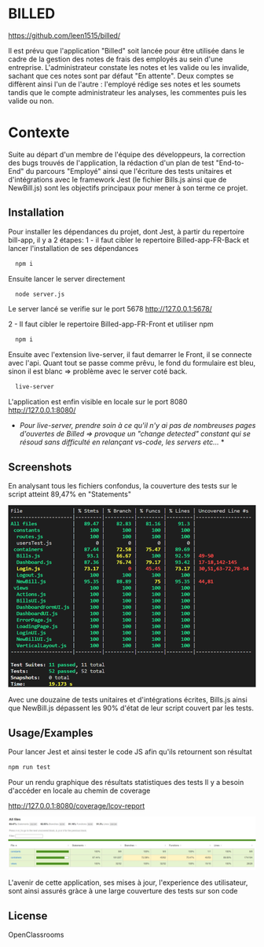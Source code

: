 
# BILLED
https://github.com/leen1515/billed/

Il est prévu que l'application "Billed" soit lancée pour être utilisée dans le cadre de la gestion des notes de frais des employés au sein d'une entreprise. L'administrateur constate les notes et les valide ou les invalide, sachant que ces notes sont par défaut "En attente".
Deux comptes se diffèrent ainsi l'un de l'autre : l'employé rédige ses notes et les soumets tandis que le compte administrateur les analyses, les commentes puis les valide ou non.

# Contexte
Suite au départ d'un membre de l'équipe des développeurs, la correction des bugs trouvés de l'application, la rédaction d'un plan de test "End-to-End" du parcours "Employé" ainsi que l'écriture des tests unitaires et d'intégrations avec le framework Jest (le fichier Bills.js ainsi que de NewBill.js) sont les objectifs principaux pour mener à son terme ce projet.






## Installation

Pour installer les dépendances du projet, dont Jest, à partir du repertoire bill-app, il y a 2 étapes: 
1 - il faut cibler le repertoire Billed-app-FR-Back et lancer l'installation de ses dépendances

```bash
  npm i
```

Ensuite lancer le server directement

```bash
  node server.js
```
Le server lancé se verifie sur le port 5678
http://127.0.0.1:5678/


2 - Il faut cibler le repertoire Billed-app-FR-Front et utiliser npm

```bash
  npm i
```

Ensuite avec l'extension live-server, il faut demarrer le Front,
il se connecte avec l'api. Quant tout se passe comme prêvu, le fond du formulaire est bleu, sinon il est blanc => problème avec le server coté back.

```bash
  live-server
```

L'application est enfin visible en locale sur le port 8080
http://127.0.0.1:8080/

* *Pour live-server, prendre soin à ce qu'il n'y ai pas de nombreuses pages d'ouvertes de Billed => provoque un "change detected" constant qui se résoud sans difficulté en relançant vs-code, les servers etc...* *


## Screenshots

En analysant tous les fichiers confondus, la couverture des tests sur le script atteint 89,47% en "Statements"

![App Screenshot](https://raw.githubusercontent.com/leen1515/billed/main/bill-app/annexes/resultat-test.PNG)


Avec une douzaine de tests unitaires et d'intégrations écrites, Bills.js ainsi que NewBill.js dépassent les 90% d'état de leur script couvert par les tests.

## Usage/Examples
Pour lancer Jest et ainsi tester le code JS afin qu'ils retournent son résultat

```bash
npm run test
```

Pour un rendu graphique des résultats statistiques des tests
Il y a besoin d'accéder en locale au chemin de coverage

http://127.0.0.1:8080/coverage/lcov-report


![App Screenshot](https://raw.githubusercontent.com/leen1515/billed/main/bill-app/annexes/2-after-test-coverage.jpg)



L'avenir de cette application, ses mises à jour, l'experience des utilisateur, sont ainsi assurés gràce à une large couverture des tests sur son code

## License

OpenClassrooms

